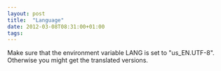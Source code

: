 ```yaml
---
layout: post
title:  "Language"
date: 2012-03-08T08:31:00+01:00
tags: 
---
```


Make sure that the environment variable LANG is set to "us\_EN.UTF-8". Otherwise you might get the translated versions.